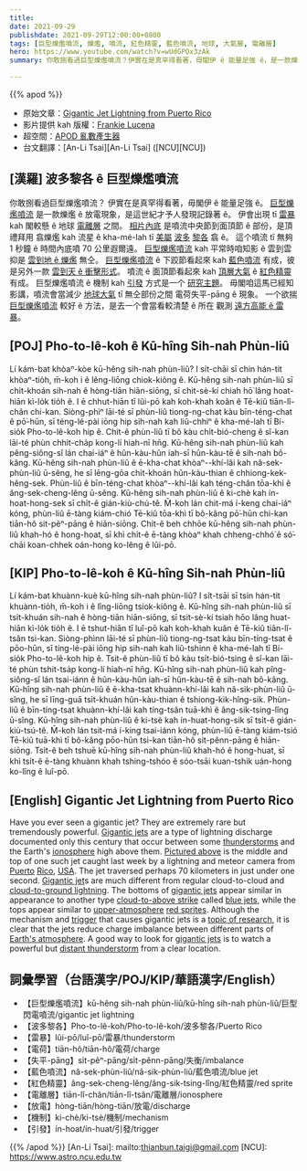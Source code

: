 ```yaml
---
title:
date: 2021-09-29
publishdate: 2021-09-29T12:00:00+0800
tags: [巨型爍爁噴流, 爍爁, 噴流, 紅色精靈, 藍色噴流, 地球, 大氣層, 電離層]
hero: https://www.youtube.com/watch?v=wUdGPOx3zAk
summary: 你敢捌看過巨型爍爁噴流？伊實在是真罕得看著，毋閣伊 ê 能量足強 ê，是一款爍爁 ê 放電現象，是這世紀才予人發現記錄著 ê。

---
```


{{% apod %}}

- 原始文章：[Gigantic Jet Lightning from Puerto Rico](https://apod.nasa.gov/apod/ap210929.html)
- 影片提供 kah 版權：[Frankie Lucena](https://www.flickr.com/photos/frankie57pr/)
- 超空間：[APOD 亂數產生器](https://apod.nasa.gov/apod/random_apod.html)
- 台文翻譯：[An-Li Tsai][An-Li Tsai] ([NCU][NCU])

## [漢羅] 波多黎各 ê 巨型爍爁噴流
你敢捌看過巨型爍爁噴流？
伊實在是真罕得看著，毋閣伊 ê 能量足強 ê。
[巨型爍爁噴流][Gigantic jets] 是一款爍爁 ê 放電現象，是這世紀才予人發現記錄著 ê。
伊會出現 tī [雷暴][thunderstorms] kah 閣較懸 ê 地球 [電離層][ionosphere] 之間。
[相片內底][Pictured above] 是噴流中央節到面頂節 ê 部份，是頂禮拜用 翕爍爁 kah 流星 ê kha-mé-lah tī [美屬][USA] [波多][Puerto] [黎各][Rico] 翕 ê。
這个噴流 tī 無夠 1 秒鐘 ê 時間內底噴 70 公里遐爾遠。
[巨型爍爁噴流][Gigantic jet] kah 平常時咱知影 ê 雲到雲 抑是 [雲到地 ê 爍爁][cloud-to-ground lightning t] 無仝。
[巨型爍爁噴流][gigantic jets] ê 下跤節看起來 kah [藍色噴流][blue jets] 有成，彼是另外一款 [雲到天 ê 衝擊形式][cloud-to-above strike]。
噴流 ê 面頂節看起來 kah [頂層大氣][upper-atmosphere] ê [紅色精靈][red sprites t] 有成。
巨型爍爁噴流 ê 機制 kah [引發][trigger] 方式是一个 [研究主題][topic of research]。
毋閣咱這馬已經知影講，噴流會當減少 [地球大氣][Earth's atmosphere] tī 無仝部份之間 電荷失平-pāng ê 現象。
一个欲揣 [巨型爍爁噴流][gigantic jets] 較好 ê 方法，是去一个會當看較清楚 ê 所在 觀測 [遠方高能 ê 雷暴][distant thunderstorm]。

## [POJ] Pho-to-lê-koh ê Kū-hîng Sih-nah Phùn-liû
Lí kám-bat khòaⁿ-kòe kū-hêng sih-nah phùn-liû?
I si̍t-chāi sī chin hán-tit khòaⁿ-tio̍h, m̄-koh i ê lêng-liōng chiok-kiông ê.
Kū-hêng sih-nah phùn-liû sī chi̍t-khoán sih-nah ê hòng-tiān hiān-siōng, sī chit-sè-kí chiah hō͘ lâng hoat-hiān kì-lo̍k tio̍h ê.
I ē chhut-hiān tī lûi-pō kah koh-khah koân ê Tē-kiû tiān-lî-chân chi-kan.
Siòng-phìⁿ lāi-té sī phùn-liû tiong-ng-chat kàu bīn-téng-chat ê pō͘-hūn, sī téng-lé-pài iōng hip sih-nah kah liû-chhiⁿ ê kha-mé-lah tī Bí-sio̍k Pho-to-lê-koh hip ê.
Chit-ê phùn-liû tī bô kàu chi̍t-bió-cheng ê sî-kan lāi-té phùn chhit-cha̍p kong-lí hiah-nī hn̄g.
Kū-hêng sih-nah phùn-liû kah pêng-siông-sî lán chai-iáⁿ ê hûn-kàu-hûn iah-sī hûn-kàu-tē ê sih-nah bô-kâng.
Kū-hêng sih-nah phùn-liû ê ē-kha-chat khòaⁿ--khí-lâi kah nâ-sek-phùn-liû ū-sêng, he sī lēng-gōa chi̍t-khoán hûn-kàu-thian ê chhiong-kek-hêng-sek.
Phùn-liû ê bīn-téng-chat khòaⁿ--khí-lâi kah téng-chân tōa-khì ê âng-sek-cheng-lêng ū-sêng.
Kū-hêng sih-nah phùn-liû ê ki-chè kah ín-hoat-hong-sek sī chi̍t-ê gián-kiù-chú-tê.
M̄-koh lán chit-má í-keng chai-iáⁿ kóng, phùn-liû ē-tàng kiám-chió Tē-kiû tōa-khì tī bô-kâng pō͘-hūn chi-kan tiān-hô sit-pêⁿ-pāng ê hiān-siōng.
Chi̍t-ê beh chhōe kū-hêng sih-nah phùn-liû khah-hó ê hong-hoat, sī khì chi̍t-ê ē-tàng khòaⁿ khah chheng-chhó͘ ê só͘-chāi koan-chhek oán-hong ko-lêng ê lûi-pō.

## [KIP] Pho-to-lê-koh ê Kū-hîng Sih-nah Phùn-liû
Lí kám-bat khuànn-kuè kū-hîng sih-nah phùn-liû?
I si̍t-tsāi sī tsin hán-tit khuànn-tio̍h, m̄-koh i ê lîng-liōng tsiok-kiông ê.
Kū-hîng sih-nah phùn-liû sī tsi̍t-khuán sih-nah ê hòng-tiān hiān-siōng, sī tsit-sè-kí tsiah hōo lâng huat-hiān kì-lo̍k tio̍h ê.
I ē tshut-hiān tī luî-pō kah koh-khah kuân ê Tē-kiû tiān-lî-tsân tsi-kan.
Siòng-phìnn lāi-té sī phùn-liû tiong-ng-tsat kàu bīn-tíng-tsat ê pōo-hūn, sī tíng-lé-pài iōng hip sih-nah kah liû-tshinn ê kha-mé-lah tī Bí-sio̍k Pho-to-lê-koh hip ê.
Tsit-ê phùn-liû tī bô kàu tsi̍t-bió-tsing ê sî-kan lāi-té phùn tshit-tsa̍p kong-lí hiah-nī hn̄g.
Kū-hîng sih-nah phùn-liû kah pîng-siông-sî lán tsai-iánn ê hûn-kàu-hûn iah-sī hûn-kàu-tē ê sih-nah bô-kâng.
Kū-hîng sih-nah phùn-liû ê ē-kha-tsat khuànn-khí-lâi kah nâ-sik-phùn-liû ū-sîng, he sī līng-guā tsi̍t-khuán hûn-kàu-thian ê tshiong-kik-hîng-sik.
Phùn-liû ê bīn-tíng-tsat khuànn-khí-lâi kah tíng-tsân tuā-khì ê âng-sik-tsing-lîng ū-sîng.
Kū-hîng sih-nah phùn-liû ê ki-tsè kah ín-huat-hong-sik sī tsi̍t-ê gián-kiù-tsú-tê.
M̄-koh lán tsit-má í-king tsai-iánn kóng, phùn-liû ē-tàng kiám-tsió Tē-kiû tuā-khì tī bô-kâng pōo-hūn tsi-kan tiān-hô sit-pênn-pāng ê hiān-siōng.
Tsi̍t-ê beh tshuē kū-hîng sih-nah phùn-liû khah-hó ê hong-huat, sī khì tsi̍t-ê ē-tàng khuànn khah tshing-tshóo ê sóo-tsāi kuan-tshik uán-hong ko-lîng ê luî-pō.

## [English] Gigantic Jet Lightning from Puerto Rico
Have you ever seen a gigantic jet?
They are extremely rare but tremendously powerful.
[Gigantic jets][Gigantic jets] are a type of lightning discharge documented only this century that occur between some [thunderstorms][thunderstorms] and the Earth's [ionosphere][ionosphere] high above them.
[Pictured above][Pictured above] is the middle and top of one such jet caught last week by a lightning and meteor camera from [Puerto][Puerto] [Rico][Rico], [USA][USA].
The jet traversed perhaps 70 kilometers in just under one second.
[Gigantic jet][Gigantic jet]s are much different from regular cloud-to-cloud and [cloud-to-ground lightning][cloud-to-ground lightning e].
The bottoms of [gigantic jets][gigantic jets] appear similar in appearance to another type [cloud-to-above strike][cloud-to-above strike] called [blue jets][blue jets], while the tops appear similar to [upper-atmosphere][upper-atmosphere] [red sprites][red sprites e].
Although the mechanism and [trigger][trigger] that causes gigantic jets is a [topic of research][topic of research], it is clear that the jets reduce charge imbalance between different parts of [Earth's atmosphere][Earth's atmosphere].
A good way to look for [gigantic jets][gigantic jets] is to watch a powerful but [distant thunderstorm][distant thunderstorm] from a clear location.

## 詞彙學習（台語漢字/POJ/KIP/華語漢字/English）
- 【巨型爍爁噴流】kū-hêng sih-nah phùn-liû/kū-hîng sih-nah phùn-liû/巨型閃電噴流/gigantic jet lightning
- 【波多黎各】Pho-to-lê-koh/Pho-to-lê-koh/波多黎各/Puerto Rico
- 【雷暴】lûi-pō/luî-pō/雷暴/thunderstorm
- 【電荷】tiān-hô/tiān-hô/電荷/charge
- 【失平-pāng】si̍t-pêⁿ-pāng/si̍t-pênn-pāng/失衡/imbalance
- 【藍色噴流】nâ-sek-phùn-liû/nâ-sik-phùn-liû/藍色噴流/blue jet
- 【紅色精靈】âng-sek-cheng-lêng/âng-sik-tsing-lîng/紅色精靈/red sprite
- 【電離層】tiān-lî-chân/tiān-lî-tsân/電離層/ionosphere
- 【放電】hòng-tiān/hòng-tiān/放電/discharge
- 【機制】ki-chè/ki-tsè/機制/mechanism
- 【引發】ín-hoat/ín-huat/引發/trigger

{{% /apod %}}
[An-Li Tsai]: mailto:thianbun.taigi@gmail.com
[NCU]: https://www.astro.ncu.edu.tw

[Gigantic jets]:https://en.wikipedia.org/wiki/Upper-atmospheric_lightning#Gigantic_jets
[thunderstorms]:https://apod.nasa.gov/apod/ap191204.html
[ionosphere]:https://solarsystem.nasa.gov/news/1127/10-things-to-know-about-the-ionosphere/
[Pictured above]:https://spaceweathergallery.com/indiv_upload.php?upload_id=178066
[Puerto]:https://en.wikipedia.org/wiki/Puerto_Rico
[Rico]:https://youtu.be/CuZqSLPBbS0
[USA]:https://en.wikipedia.org/wiki/United_States_of_America
[Gigantic jet]:https://apod.nasa.gov/apod/ap160823.html
[cloud-to-ground lightning e]:https://apod.nasa.gov/apod/ap210524.html
[cloud-to-ground lightning t]:https://apod.tw/daily/20210524/
[gigantic jets]:https://www.realclearscience.com/quick_and_clear_science/2019/01/08/what_causes_earths_rare_and_mysterious_gigantic_jets.html
[cloud-to-above strike]:https://earthobservatory.nasa.gov/images/147900/bolts-of-blue
[blue jets]:https://en.wikipedia.org/wiki/Upper-atmospheric_lightning#Blue_jets
[upper-atmosphere]:https://en.wikipedia.org/wiki/Upper-atmospheric_lightning
[red sprites e]:https://apod.nasa.gov/apod/ap210104.html
[red sprites t]:https://apod.tw/daily/20210104/
[trigger]:https://apod.nasa.gov/apod/ap060814.html
[topic of research]:https://cdn.pixabay.com/photo/2019/09/04/08/24/cat-4451003_960_720.jpg
[Earth's atmosphere]:https://spaceplace.nasa.gov/atmosphere/en/
[gigantic jets]:https://ui.adsabs.harvard.edu/abs/2005AGUFMAE11A..02F/abstract
[distant thunderstorm]:https://apod.nasa.gov/apod/ap131110.html
